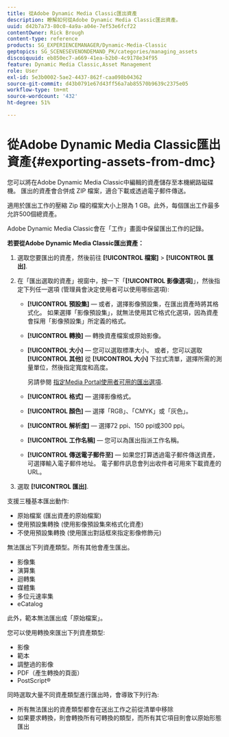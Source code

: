 ```yaml
---
title: 從Adobe Dynamic Media Classic匯出資產
description: 瞭解如何從Adobe Dynamic Media Classic匯出資產。
uuid: d42b7a73-80c0-4a9a-a04e-7ef53e6fcf22
contentOwner: Rick Brough
content-type: reference
products: SG_EXPERIENCEMANAGER/Dynamic-Media-Classic
geptopics: SG_SCENESEVENONDEMAND_PK/categories/managing_assets
discoiquuid: eb850ec7-a669-41ea-b2b0-4c9178e34f95
feature: Dynamic Media Classic,Asset Management
role: User
exl-id: 5e3b0002-5ae2-4437-862f-caa098b04362
source-git-commit: d43b0791e67d43ff56a7ab85570b9639c2375e05
workflow-type: tm+mt
source-wordcount: '432'
ht-degree: 51%

---
```


# 從Adobe Dynamic Media Classic匯出資產{#exporting-assets-from-dmc}

您可以將在Adobe Dynamic Media Classic中編輯的資產儲存至本機網路磁碟機。 匯出的資產會合併成 ZIP 檔案，適合下載或透過電子郵件傳送。

適用於匯出工作的壓縮 Zip 檔的檔案大小上限為 1 GB。此外，每個匯出工作最多允許500個總資產。

Adobe Dynamic Media Classic會在「工作」畫面中保留匯出工作的記錄。

**若要從Adobe Dynamic Media Classic匯出資產：**

1. 選取您要匯出的資產，然後前往 **[!UICONTROL 檔案]** > **[!UICONTROL 匯出]**.
1. 在「匯出選取的資產」視窗中，按一下「**[!UICONTROL 影像選項]**」，然後指定下列任一選項 (管理員會決定使用者可以使用哪些選項):

   * **[!UICONTROL 預設集]**  — 或者，選擇影像預設集，在匯出資產時將其格式化。 如果選擇「影像預設集」，就無法使用其它格式化選項，因為資產會採用「影像預設集」所定義的格式。

   * **[!UICONTROL 轉換]**  — 轉換資產檔案或原始影像。

   * **[!UICONTROL 大小]**  — 您可以選取標準大小。 或者，您可以選取 **[!UICONTROL 其他]** 從 **[!UICONTROL 大小]** 下拉式清單，選擇所需的測量單位，然後指定寬度和高度。

      另請參閱 [指定Media Portal使用者可用的匯出選項](specifying-export-options-available-media.md#specifying_export_options_available_to_media_portal_users).

   * **[!UICONTROL 格式]**  — 選擇影像格式。

   * **[!UICONTROL 顏色]**  — 選擇「RGB」、「CMYK」或「灰色」。

   * **[!UICONTROL 解析度]**  — 選擇72 ppi、150 ppi或300 ppi。

   * **[!UICONTROL 工作名稱]**  — 您可以為匯出指派工作名稱。

   * **[!UICONTROL 傳送電子郵件至]**  — 如果您打算透過電子郵件傳送資產，可選擇輸入電子郵件地址。 電子郵件訊息會列出收件者可用來下載資產的 URL。

1. 選取 **[!UICONTROL 匯出]**.

支援三種基本匯出動作:

* 原始檔案 (匯出資產的原始檔案)
* 使用預設集轉換 (使用影像預設集來格式化資產)
* 不使用預設集轉換 (使用匯出對話框來指定影像修飾元)

無法匯出下列資產類型。所有其他會產生匯出。

* 影像集
* 演算集
* 迴轉集
* 媒體集
* 多位元速率集
* eCatalog

此外，範本無法匯出成「原始檔案」。

您可以使用轉換來匯出下列資產類型:

* 影像
* 範本
* 調整過的影像
* PDF（產生轉換的頁面）
* PostScript®

同時選取大量不同資產類型進行匯出時，會導致下列行為:

* 所有無法匯出的資產類型都會在送出工作之前從清單中移除
* 如果要求轉換，則會轉換所有可轉換的類型，而所有其它項目則會以原始形態匯出
